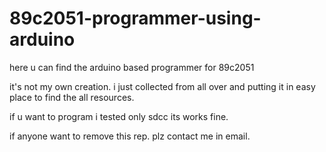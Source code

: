 # 89c2051-programmer-using-arduino
here u can find the arduino based programmer for 89c2051 

it's not my own creation.
i just collected from all over and putting it in easy place to find the all resources.


if u want to program i tested only sdcc its works fine.


if anyone want to remove this rep. plz contact me in email.
